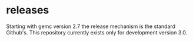 # releases

Starting with gemc version 2.7 the release mechanism is the standard Github's. 
This repository currently exists only for development version 3.0.
